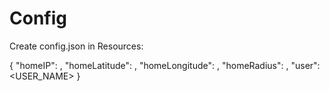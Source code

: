 # Config

Create config.json in Resources:

{
  "homeIP": <IP>,
  "homeLatitude": <LATITUDE>,
  "homeLongitude": <LONGITUDE>,
  "homeRadius": <RADIUS>,
  "user": <USER_NAME>
}